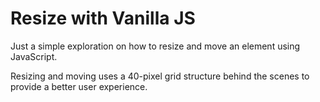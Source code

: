 # Resize with Vanilla JS

Just a simple exploration on how to resize and move an element using JavaScript.

Resizing and moving uses a 40-pixel grid structure behind the scenes to provide a better user experience. 
